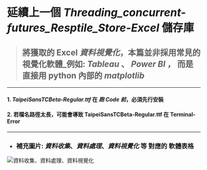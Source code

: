 # 延續上一個 *Threading_concurrent-futures_Resptile_Store-Excel* 儲存庫

> ## 將獲取的 Excel _資料視覺化_，本篇並非採用常見的視覺化軟體_例如: *Tableau* 、 *Power BI* ， 而是直接用 python 內部的 *matplotlib*

-----------------------------------

#### 1. _TaipeiSansTCBeta-Regular.ttf_ 在 *跑 Code 前*，必須先行安裝

#### 2. 若檔名路徑太長，可能會導致 TaipeiSansTCBeta-Regular.ttf 在 Terminal-Error 

-----------------------------------

- ### 補充圖片:  _資料收集_、_資料處理_、*資料視覺化*  等 對應的 軟體表格

![資料收集、資料處理、資料視覺化](https://github.com/xAJx/Big-Data-Analysis_Data-Visualization_AJ/assets/42112934/549c7a4e-5528-4fc6-96fb-b483b84f4645)
